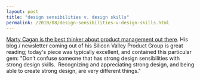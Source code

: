 ```yaml
---
layout: post
title: "design sensibilities v. design skills"
permalink: /2010/08/design-sensibilities-v-design-skills.html
---
```


<p><a href="http://www.svpg.com/the-ceo-as-head-of-product/">Marty Cagan is the best thinker about product management out there</a>.  His blog / newsletter coming out of his Silicon Valley Product Group is great reading; today&#39;s piece was typically excellent, and contained this particular gem: &quot;Don’t confuse someone that has strong design sensibilities with strong design skills. &#0160;Recognizing and appreciating strong design, and being able to create strong design, are very different things.&quot;</p>


